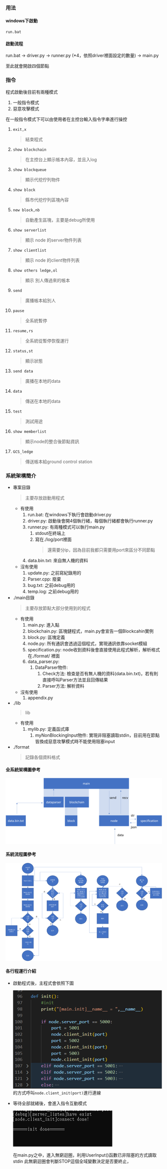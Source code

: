 ### 用法

#### windows下啟動

```bat=
run.bat
```

#### 啟動流程

run.bat -> driver.py -> runner.py (*4，依照driver裡面設定的數量) -> main.py

至此就會開啟四個節點

### 指令

程式啟動後目前有兩種模式
1. 一般指令模式
2. 惡意攻擊模式

在一般指令模式下可以由使用者在主控台輸入指令字串進行操控
    
1. `exit,x`
    > 結束程式
2. `show blockchain`
    > 在主控台上顯示帳本內容，並且入log
3. `show blockqueue`
    > 顯示代挖佇列物件
4. `show block`
    > 縣市代挖佇列區塊內容
5. `new block,nb`
    > 自動產生區塊，主要是debug所使用
6. `show serverlist`
    > 顯示 node 的server物件列表
7. `show clientlist`
    > 顯示 node 的client物件列表
8. `show others ledge,ol`
    > 顯示 別人傳過來的帳本
9. `send`
    > 廣播帳本給別人
10. `pause`
    > 全系統暫停
11. `resume,rs`
    > 全系統從暫停恢復運行
12. `status,st`
    > 顯示狀態
13. `send data`
    > 廣播在本地的data
14. `data`
    > 傳送在本地的data
15. `test`
    > 測試用途
16. `show memberlist`
    > 顯示node的整合後節點資訊
17. `GCS_ledge`
    > 傳送帳本給ground control station



### 系統架構簡介

* 專案目錄
    > 主要存放啟動用程式
    * 有使用
        1. run.bat: 在windows下執行會啟動driver.py
        2. driver.py: 啟動後會開4個執行緒，每個執行緒都會執行runner.py
        3. runner.py: 有兩種模式可以執行main.py
            1. stdout在終端上
            2. 寫在./log/port裡面
                > 還需要分ip，因為目前我都只需要用port來區分不同節點
        4. data.bin.txt: 來自無人機的資料
    * 沒有使用
        1. update.py: 之前寫紀錄用的
        2. Parser.cpp: 廢棄
        3. bug.txt: 之前debug用的
        4. temp.log: 之前debug用的
* ./main目錄
    > 主要存放節點大部分使用到的程式
    * 有使用
        1. main.py: 進入點
        2. blockchain.py: 區塊鏈程式，main.py會宣告一個Blockcahin實例
        3. block.py: 區塊定義
        4. node.py: 所有通訊會透過這個程式，實現通訊依靠socket模組 
        5. specification.py: node收到資料後會直接使用此程式解析，解析格式在./format/ 裡面
        6. data_parser.py:
            1. DataParser物件:
                1. Check方法: 檢查是否有無人機的資料(data.bin.txt)，若有則直接呼叫Parser方法並且回傳結果
                2. Parser方法: 解析資料
    * 沒有使用
        1. appendix.py
* ./lib
    > lib
    * 有使用
        1. mylib.py: 定義函式庫
            1. myNonBlockingInput物件: 實現非阻塞讀取stdin，目前用在節點皆換成惡意攻擊模式時不能使用阻塞input
* ./format
    > 記錄各個資料格式

#### 全系統架構圖參考

![](img/img1.png)

#### 系統流程圖參考

![](img/img2.png)

#### 各行程運行介紹

* 啟動程式後，主程式會依照下圖

    ![](img/code1.png)
    的方式呼叫`node.client_init(port)`進行連線

* 等待全部就緒後，會進入指令互動模式
    
    ![](img/cmd1.png)

    在main.py之中，進入無窮迴圈，利用UserInput()函數已非阻塞的方式讀取stdin
    此無窮迴圈會判斷STOP這個全域變數決定是否要終止，



